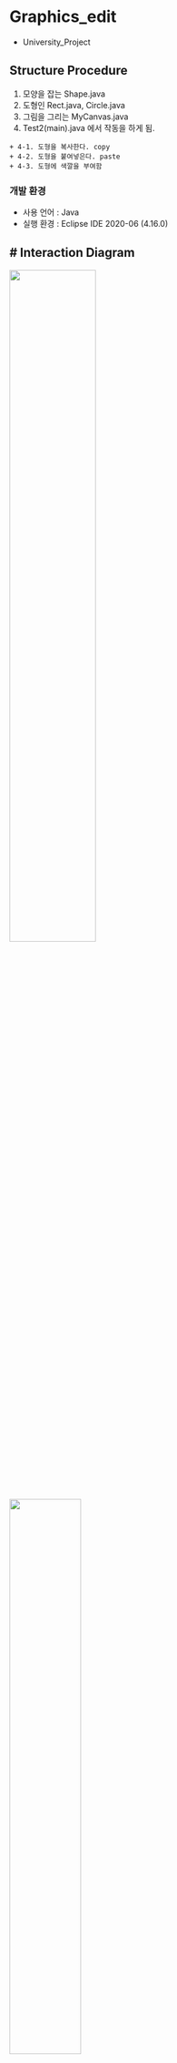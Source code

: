 # Graphics_edit

+ University_Project


## Structure Procedure
  1. 모양을 잡는 Shape.java
  2. 도형인 Rect.java, Circle.java
  3. 그림을 그리는 MyCanvas.java
  4. Test2(main).java 에서 작동을 하게 됨.

    + 4-1. 도형을 복사한다. copy
    + 4-2. 도형을 붙여넣은다. paste
    + 4-3. 도형에 색깔을 부여함


### 개발 환경
- 사용 언어 : Java
- 실행 환경 : Eclipse IDE 2020-06 (4.16.0)


## # Interaction Diagram

<img src="https://user-images.githubusercontent.com/65653053/105810759-e3954d80-5fee-11eb-9105-500e9736f0af.PNG" width="55%"></img>


<img src="https://user-images.githubusercontent.com/65653053/104176600-df8ffa00-544a-11eb-864d-597e4f48b13a.png" width="50%"></img>
